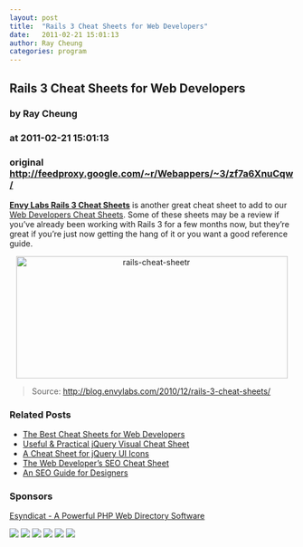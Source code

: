 ```yaml
---
layout: post
title:  "Rails 3 Cheat Sheets for Web Developers"
date:   2011-02-21 15:01:13
author: Ray Cheung
categories: program
---
```


## Rails 3 Cheat Sheets for Web Developers
### by Ray Cheung
### at 2011-02-21 15:01:13
### original <http://feedproxy.google.com/~r/Webappers/~3/zf7a6XnuCqw/>

<p><a title="Envy Labs Rails 3 Cheat Sheets" href="http://blog.envylabs.com/2010/12/rails-3-cheat-sheets/"><strong>Envy Labs Rails 3 Cheat Sheets</strong></a> is another great cheat sheet to add to our <a title="Web Developer Cheat Sheets" href="http://www.webappers.com/2008/11/05/best-cheat-sheets-for-web-developers/">Web Developers Cheat Sheets</a>. Some of these sheets may be a review if you’ve already been working with Rails 3 for a few months now, but they’re great if you’re just now getting the hang of it or you want a good reference guide.</p><p style="text-align:center"><a title="Envy Labs Rails 3 Cheat Sheets" href="http://blog.envylabs.com/2010/12/rails-3-cheat-sheets/"><img title="rails-cheat-sheetr" src="http://maxcdn.webappers.com/img/2011/02/rails-cheat-sheetr.jpg" alt="rails-cheat-sheetr" width="480" height="216"></a></p><blockquote><p>Source: <a title="Envy Labs Rails 3 Cheat Sheet" href="http://blog.envylabs.com/2010/12/rails-3-cheat-sheets/">http://blog.envylabs.com/2010/12/rails-3-cheat-sheets/ </a></p></blockquote><div><h3>Related Posts</h3><ul><li><a href="http://www.webappers.com/2008/11/05/best-cheat-sheets-for-web-developers/" rel="bookmark" title="November 5, 2008">The Best Cheat Sheets for Web Developers</a></li><li><a href="http://www.webappers.com/2009/10/03/useful-practical-jquery-visual-cheat-sheet/" rel="bookmark" title="October 3, 2009">Useful &amp; Practical jQuery Visual Cheat Sheet</a></li><li><a href="http://www.webappers.com/2011/01/26/a-cheat-sheet-for-jquery-ui-icons/" rel="bookmark" title="January 26, 2011">A Cheat Sheet for jQuery UI Icons</a></li><li><a href="http://www.webappers.com/2008/05/06/the-web-developers-seo-cheat-sheet/" rel="bookmark" title="May 6, 2008">The Web Developer’s SEO Cheat Sheet</a></li><li><a href="http://www.webappers.com/2008/05/14/an-seo-guide-for-designers/" rel="bookmark" title="May 14, 2008">An SEO Guide for Designers</a></li></ul></div><h3>Sponsors</h3><p><a href="http://www.esyndicat.com/">Esyndicat - A Powerful PHP Web Directory Software</a></p><div>
<a href="http://feeds.feedburner.com/~ff/Webappers?a=zf7a6XnuCqw:S8GC57P-aic:yIl2AUoC8zA"><img src="http://feeds.feedburner.com/~ff/Webappers?d=yIl2AUoC8zA" border="0"></a> <a href="http://feeds.feedburner.com/~ff/Webappers?a=zf7a6XnuCqw:S8GC57P-aic:D7DqB2pKExk"><img src="http://feeds.feedburner.com/~ff/Webappers?i=zf7a6XnuCqw:S8GC57P-aic:D7DqB2pKExk" border="0"></a> <a href="http://feeds.feedburner.com/~ff/Webappers?a=zf7a6XnuCqw:S8GC57P-aic:V_sGLiPBpWU"><img src="http://feeds.feedburner.com/~ff/Webappers?i=zf7a6XnuCqw:S8GC57P-aic:V_sGLiPBpWU" border="0"></a> <a href="http://feeds.feedburner.com/~ff/Webappers?a=zf7a6XnuCqw:S8GC57P-aic:gIN9vFwOqvQ"><img src="http://feeds.feedburner.com/~ff/Webappers?i=zf7a6XnuCqw:S8GC57P-aic:gIN9vFwOqvQ" border="0"></a> <a href="http://feeds.feedburner.com/~ff/Webappers?a=zf7a6XnuCqw:S8GC57P-aic:F7zBnMyn0Lo"><img src="http://feeds.feedburner.com/~ff/Webappers?i=zf7a6XnuCqw:S8GC57P-aic:F7zBnMyn0Lo" border="0"></a> <a href="http://feeds.feedburner.com/~ff/Webappers?a=zf7a6XnuCqw:S8GC57P-aic:-BTjWOF_DHI"><img src="http://feeds.feedburner.com/~ff/Webappers?i=zf7a6XnuCqw:S8GC57P-aic:-BTjWOF_DHI" border="0"></a>
</div><img src="http://feeds.feedburner.com/~r/Webappers/~4/zf7a6XnuCqw" height="1" width="1">